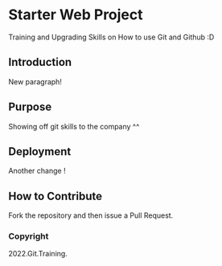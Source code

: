 # Starter Web Project

Training and Upgrading Skills on How to use Git and Github :D

## Introduction

New paragraph!

## Purpose 

Showing off git skills to the company ^^

## Deployment

Another change !

## How to Contribute
Fork the repository and then issue a Pull Request.

### Copyright

2022.Git.Training.